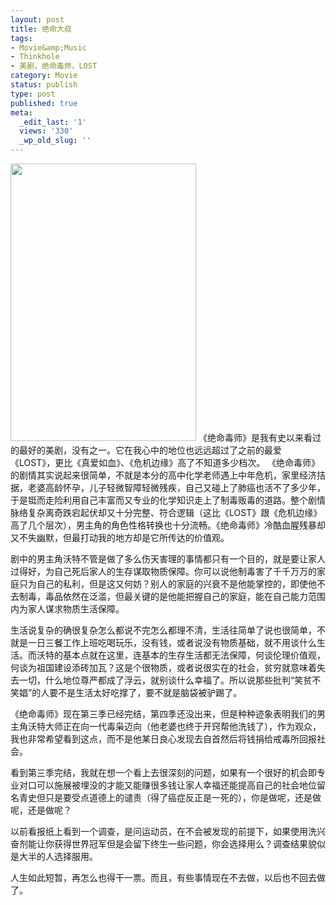 ```yaml
---
layout: post
title: 绝命大叔
tags:
- Movie&amp;Music
- Thinkhole
- 美剧，绝命毒师，LOST
category: Movie
status: publish
type: post
published: true
meta:
  _edit_last: '1'
  views: '330'
  _wp_old_slug: ''
---
```

<img alt="" src="http://img3.douban.com/lpic/s4178649.jpg" title="绝命" class="alignnone" width="297" height="444" />
《绝命毒师》是我有史以来看过的最好的美剧，没有之一。它在我心中的地位也远远超过了之前的最爱《LOST》，更比《真爱如血》、《危机边缘》高了不知道多少档次。
<!--more-->
《绝命毒师》的剧情其实说起来很简单，不就是本分的高中化学老师遇上中年危机，家里经济拮据，老婆高龄怀孕，儿子轻微智障轻微残疾，自己又碰上了肺癌也活不了多少年，于是铤而走险利用自己丰富而又专业的化学知识走上了制毒贩毒的道路。整个剧情脉络复杂离奇跌宕起伏却又十分完整、符合逻辑（这比《LOST》跟《危机边缘》高了几个层次），男主角的角色性格转换也十分流畅。《绝命毒师》冷酷血腥残暴却又不失幽默，但最打动我的地方却是它所传达的价值观。

剧中的男主角沃特不管是做了多么伤天害理的事情都只有一个目的，就是要让家人过得好，为自己死后家人的生存谋取物质保障。你可以说他制毒害了千千万万的家庭只为自己的私利，但是这又何妨？别人的家庭的兴衰不是他能掌控的，即使他不去制毒，毒品依然在泛滥，但最关键的是他能把握自己的家庭，能在自己能力范围内为家人谋求物质生活保障。

生活说复杂的确很复杂怎么都说不完怎么都理不清，生活往简单了说也很简单，不就是一日三餐工作上班吃喝玩乐，没有钱，或者说没有物质基础，就不用谈什么生活。而沃特的基本点就在这里，连基本的生存生活都无法保障，何谈伦理价值观，何谈为祖国建设添砖加瓦？这是个很物质，或者说很实在的社会，贫穷就意味着失去一切，什么地位尊严都成了浮云，就别谈什么幸福了。所以说那些批判“笑贫不笑娼”的人要不是生活太好吃撑了，要不就是脑袋被驴踢了。

《绝命毒师》现在第三季已经完结，第四季还没出来，但是种种迹象表明我们的男主角沃特大师正在向一代毒枭迈向（他老婆也终于开窍帮他洗钱了），作为观众，我也非常希望看到这点，而不是他某日良心发现去自首然后将钱捐给戒毒所回报社会。

看到第三季完结，我就在想一个看上去很深刻的问题，如果有一个很好的机会即专业对口可以施展被埋没的才能又能赚很多钱让家人幸福还能提高自己的社会地位留名青史但只是要受点道德上的谴责（得了癌症反正是一死的），你是做呢，还是做呢，还是做呢？

以前看报纸上看到一个调查，是问运动员，在不会被发现的前提下，如果使用洗兴奋剂能让你获得世界冠军但是会留下终生一些问题，你会选择用么？调查结果貌似是大半的人选择服用。

人生如此短暂，再怎么也得干一票。而且，有些事情现在不去做，以后也不回去做了。

